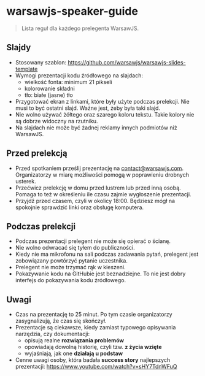 # warsawjs-speaker-guide

> Lista reguł dla każdego prelegenta WarsawJS. 

## Slajdy

* Stosowany szablon: https://github.com/warsawjs/warsawjs-slides-template
* Wymogi prezentacji kodu źródłowego na slajdach:
    * wielkość fonta: minimum 21 pikseli
    * kolorowanie składni
    * tło: białe (jasne) tło
* Przygotować ekran z linkami, które były użyte podczas prelekcji. Nie musi 
to być ostatni slajd. Ważne jest, żeby była taki slajd.
* Nie wolno używać żółtego oraz szarego koloru tekstu. Takie kolory nie są 
dobrze widoczny na rzutniku.
* Na slajdach nie może być żadnej reklamy innych podmiotów niż WarsawJS.

## Przed prelekcją

* Przed spotkaniem prześlij prezentację na contact@warsawjs.com.
Organizatorzy w miarę możliwości pomogą w poprawieniu drobnych usterek.
* Przećwicz prelekcję w domu przed lustrem lub przed inną osobą.  Pomaga to 
też w określeniu ile czasu zajmie wygłoszenie prezentacji.
* Przyjdź przed czasem, czyli w okolicy 18:00. Będziesz mógł na spokojnie
sprawdzić linki oraz obsługę komputera.

## Podczas prelekcji

* Podczas prezentacji prelegent nie może się opierać o ścianę.
* Nie wolno odwracać się tyłem do publiczności.
* Kiedy nie ma mikrofonu na sali podczas zadawania pytań, prelegent jest
zobowiązany powtórzyć pytanie uczestnika.
* Prelegent nie może trzymać rąk w kieszeni.
* Pokazywanie kodu na GitHubie jest beznadziejne. To nie jest dobry interfejs
do pokazywania kodu źródłowego.

## Uwagi

* Czas na prezentację to 25 minut. Po tym czasie organizatorzy zasygnalizują,
że czas się skończył.
* Prezentacje są ciekawsze, kiedy zamiast typowego opisywania narzędzia,
czy dokumentacji:
    * opisują realne **rozwiązania problemów**
    * opowiadają dowolną historię, czyli tzw. **z życia wzięte**
    * wyjaśniają, jak one **działają u podstaw**
* Cenne uwagi osoby, która badała **success story** najlepszych prezentacji:
https://www.youtube.com/watch?v=sHY7TdnWFuQ

